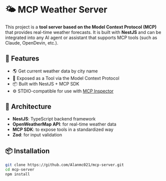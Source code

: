 # 🌤️ MCP Weather Server

This project is a **tool server based on the Model Context Protocol (MCP)** that provides real-time weather forecasts. It is built with **NestJS** and can be integrated into any AI agent or assistant that supports MCP tools (such as Claude, OpenDevin, etc.).

## 🚀 Features

- 🌎 Get current weather data by city name
- 🧠 Exposed as a Tool via the Model Context Protocol
- 📦 Built with NestJS + MCP SDK
- ⚙️ STDIO-compatible for use with [MCP Inspector](https://modelcontextprotocol.io/tools/inspector)

## 🧱 Architecture

- **NestJS**: TypeScript backend framework
- **OpenWeatherMap API**: for real-time weather data
- **MCP SDK**: to expose tools in a standardized way
- **Zod**: for input validation

## 📦 Installation

```bash
git clone https://github.com/Alanmc021/mcp-server.git
cd mcp-server
npm install
